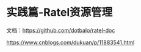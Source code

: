# 实践篇-Ratel资源管理

文档：https://github.com/dotbalo/ratel-doc



https://www.cnblogs.com/dukuan/p/11883541.html
